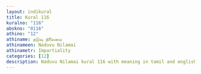 ```yaml
---
layout: indikural
title: Kural 116
kuralno: "116"
abskno: "0116"
athino: "12"
athiname: நடுவு நிலைமை
athinameen: Naduvu Nilamai
athinametr: Impartiality
categories: [12]
description: Naduvu Nilamai kural 116 with meaning in tamil and english 
---
```


